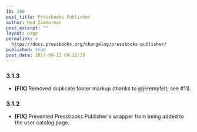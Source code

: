 ```yaml
---
ID: 280
post_title: Pressbooks Publisher
author: Ned Zimmerman
post_excerpt: ""
layout: page
permalink: >
  https://docs.pressbooks.org/changelog/pressbooks-publisher/
published: true
post_date: 2017-09-13 09:22:30
---
```

### 3\.1.3

*   **[FIX]** Removed duplicate footer markup (thanks to @jeremyfelt; see #11).

### 3\.1.2

*   **[FIX]** Prevented Pressbooks Publisher's wrapper from being added to the user catalog page.